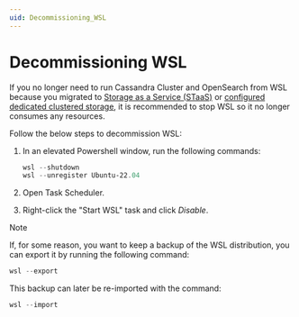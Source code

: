 ```yaml
---
uid: Decommissioning_WSL
---
```


# Decommissioning WSL

If you no longer need to run Cassandra Cluster and OpenSearch from WSL because you migrated to [Storage as a Service (STaaS)](xref:STaaS) or [configured dedicated clustered storage](xref:Configuring_dedicated_clustered_storage), it is recommended to stop WSL so it no longer consumes any resources.

Follow the below steps to decommission WSL:

1. In an elevated Powershell window, run the following commands:

    ```powershell
    wsl --shutdown
    wsl --unregister Ubuntu-22.04
     ```

1. Open Task Scheduler.
1. Right-click the "Start WSL" task and click *Disable*.

> [!NOTE]
> If, for some reason, you want to keep a backup of the WSL distribution, you can export it by running the following command:
>
> ```powershell
> wsl --export
> ```
>
> This backup can later be re-imported with the command:
>
> ```powershell
> wsl --import
> ```
